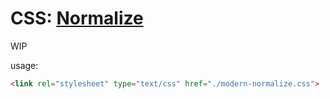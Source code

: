 # CSS: [Normalize](https://github.com/sindresorhus/modern-normalize)

WIP

usage:

```html
<link rel="stylesheet" type="text/css" href="./modern-normalize.css">
```

